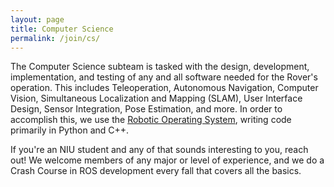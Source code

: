 ```yaml
---
layout: page 
title: Computer Science
permalink: /join/cs/
---
```


<!-- Pic -->

The Computer Science subteam is tasked with the design, development, implementation, and testing of any and all software needed for the Rover's operation. This includes Teleoperation, Autonomous Navigation, Computer Vision, Simultaneous Localization and Mapping (SLAM), User Interface Design, Sensor Integration, Pose Estimation, and more. In order to accomplish this, we use the [Robotic Operating System](https://www.ros.org/), writing code primarily in Python and C++.

If you're an NIU student and any of that sounds interesting to you, reach out! We welcome members of any major or level of experience, and we do a Crash Course in ROS development every fall that covers all the basics.
